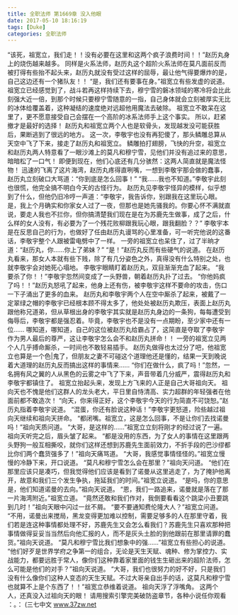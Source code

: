 ```yaml
---
title: 全职法师 第1669章 没入他眼
date: 2017-05-10 18:16:19
tags: [Duke]
categories: 全职法师
---
```


“该死，祖宽立，我们走！！没有必要在这里和这两个疯子浪费时间！！”赵历丸身上的烧伤越来越多。
同样是火系法师，赵历丸这个超阶火系法师在莫凡面前反而被打得有些抬不起头来，赵历丸就没有受过这样的屈辱，最让他气得要爆炸的是，自己这边还有一个猪队友！！
“是，我们还有要事在身。”祖宽立有些发虚的说道。
祖宽立已经感觉到了，战斗若再这样持续下去，穆宁雪的磐冰领域的寒冷将会比此刻强大近一倍，到那个时候只要穆宁雪随意的一指，自己身体就会立刻被厚实无比的冰体给覆盖着，这种凝结的速度绝对远超他用魔法去破除。
祖宽立不敢呆在这里了，更不愿意接受自己会摆在一个高阶的冰系法师手上这个事实。
所以，赶紧撤才是最好的选择！
赵历丸和祖宽立两个人也是软骨头，发现越发没可能获胜后，果断逃到了很远的地方。
这一次，李敬宇也没有再犯傻了，那头鳞雕总算从天空中飞了下来，接走了赵历丸和祖宽立。
鳞雕拍打翅膀，飞快的升空，祖宽立和赵历丸两人特意看了一眼沙滩上的莫凡和穆宁雪，见他们并没有追过来的意思，暗暗松了一口气！
即便到现在，他们心底还有几分骇然：这两人简直就是魔法怪物！
迅速的飞离了这片海湾，赵历丸疼得直咧嘴，一想到李敬宇那会做的蠢事，赵历丸立刻破口大骂道：“你到底是怎么回事！”
“我……我也不知道。”李敬宇此刻也很慌，他完全搞不明白今天的古怪行为。
赵历丸见李敬宇怪异的模样，似乎想到了什么，但他仍旧冷哼一声道：“李敬宇，我告诉你，别跟我在这里玩心眼。是，我上个月确实和你家女人过了一夜，但那也是她先骚我的。你要心怀不满就直说，要走人我也不拦你，但你搞清楚我们现在是在为苏鹿先生做事，成了之后，什么样的女人没有，有必要为了一个残花败柳跟我玩心眼，跟我翻脸？？”
李敬宇本是在反思自己的行为，也做好了任由赵历丸谩骂的心里准备，可一听完他说的这番话，李敬宇整个人跟被雷电劈中了一样。
一旁的祖宽立也呆住了，过了半晌才道：“赵历丸，你……你上了弟妹？”
“是！”赵历丸反而有些硬气的说道。
在赵历丸看来，那女人本就有些下贱，除了有几分姿色之外，真得没有什么特别之处，也就李敬宇会对她死心塌地。
李敬宇眼睛盯着赵历丸，双目渐渐充血了起来。
“我要杀了你！！”李敬宇忽然间变成了一头野兽，朝着赵历丸扑了过去。
“你他妈疯了吗！！”赵历丸怒吼了起来，他身上还有伤，被李敬宇这样不要命的攻击，伤口一下子涌出了更多的血来。
赵历丸和李敬宇两个人在空中厮杀了起来，被戴了一定翠绿之帽的李敬宇已经根本顾不得太多了，他处处被赵历丸欺压，表面上赵历丸跟他称兄道弟，但从草根出身的李敬宇其实就是赵历丸身边的一条狗，每每遭受到侮辱后，李敬宇都是强忍着。毕竟，李敬宇也不是没有一点期盼，至少家中还有一位……
哪知道，哪知道，自己的这位被赵历丸给霸占了，这简直是夺取了李敬宇作为男人最后的尊严，这让李敬宇怎么会不和赵历丸拼命！！
一旁的祖宽立见两个人几乎搏命厮杀，一时间也不敢轻易插手。
赵历丸做得也太过分了吧，他祖宽立也算是一个色|鬼了，但朋友之妻不可碰这个道理他还是懂的，结果一天到晚说着大道理的赵历丸反而搞出这样的事情来……
“你们在做什么，疯了吗！”忽然，一名拥有风之翼的人从黑色的云雾之中飞了下来，声音带着几分威严，震得赵历丸和李敬宇都镇住了。
祖宽立抬起头来，发现上方飞来的人正是自己大哥祖向天。
祖向天也不愧是他们这群人的龙头老大，平日里自恃清高、实力超群的年轻强者在他面前都不敢造次！
“向天，你来得正好，这个李敬宇今天的行为简直不可饶恕。”赵历丸指着李敬宇说道。
“混蛋，你还有脸说这种话！”李敬宇更怒道，险些越过祖向天继续和祖向天拼命。
“都闭嘴。祖宽立，这是怎么回事，不是让你们去找诺曼吗！”祖向天质问道。
“大哥，是这样的……”祖宽立立刻将刚才的经过说了一遍。
祖向天听完之后，眉头皱了起来。
“都是没用的东西，为了女人的事情在这里跟两头野狗一般互相撕咬，就你们这样还想到苏鹿先生面前效力，不折手段的巴沙缪都比你们两个蠢货强多了！”祖向天痛骂道。
“大哥，我感觉事情怪怪的。”祖宽立慢慢的冷静下来，开口说道。
“莫凡和穆宁雪怎么会在那里？”祖向天问道。
“他们在那里应该只是凑巧，但我觉得他们应该是看到了诺曼从这里逃走了，为了掩护他离开，故意和我们三个发生争执，拖延我们的时间。”祖宽立说道。
“是吗，你的意思是，他们知道诺曼的去向。”祖向天说道。
“恩，我们一路追来，诺曼就是落在了那一片海湾附近。”祖宽立道。
“竟然还敢和我们作对，我倒要看看这个跳梁小丑要跳到几时！”祖向天眼中闪过一丝不屑。
“要不要通知费伦隆大人？”祖宽立问道。
“不用，诺曼出来搅局，黑龙变得更加难以控制，需要足够多的人在那里守着，我们若是连这种事情都处理不好，苏鹿先生又会怎么看我们？苏鹿先生只喜欢那种把事情做得妥妥当当然后向他汇报的人，而不是灰头土脸的到他跟前在那里请罪的蠢货。”祖向天说道。
“莫凡和穆宁雪比我们想象中的强……”祖宽立有些担心的说道。
“他们好歹是世界学府之争第一的组合，无论是天生天赋、魂种、修为掌控力、实战能力，都要远胜于常人，像你们这种靠着家里面的钱生生砸出来的超阶法师，怎么可能是他们的对手？”祖向天说道。
“大哥，我们也很努力的好不好，只是我们没有什么像你们这种人变态的天生天赋。不过大哥亲自出手的话，这莫凡和穆宁雪也就算不上是个东西了！！”祖宽立恭维着说道。
祖向天浮了浮嘴角。
这两个人，还真没入过祖向天的眼！
请用搜索引擎完美破防盗章节，各种小说任你观看
：。：
(三七中文 www.37zw.net